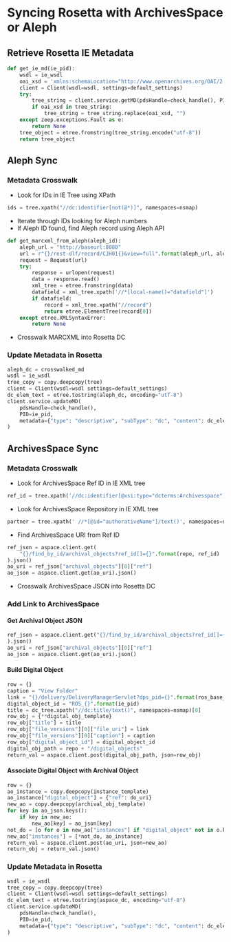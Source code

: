 # Syncing Rosetta with ArchivesSpace or Aleph

## Retrieve Rosetta IE Metadata

```python
def get_ie_md(ie_pid):
    wsdl = ie_wsdl
    oai_xsd = 'xmlns:schemaLocation="http://www.openarchives.org/OAI/2.0/oai_dc/ http://www.openarchives.org/OAI/2.0/oai_dc.xsd"'
    client = Client(wsdl=wsdl, settings=default_settings)
    try:
        tree_string = client.service.getMD(pdsHandle=check_handle(), PID=ie_pid)
        if oai_xsd in tree_string:
            tree_string = tree_string.replace(oai_xsd, "")
    except zeep.exceptions.Fault as e:
        return None
    tree_object = etree.fromstring(tree_string.encode("utf-8"))
    return tree_object
```

## Aleph Sync

### Metadata Crosswalk

- Look for IDs in IE Tree using XPath

```python
ids = tree.xpath("//dc:identifier[not(@*)]", namespaces=nsmap)
```

- Iterate through IDs looking for Aleph numbers
- If Aleph ID found, find Aleph record using Aleph API

```python
def get_marcxml_from_aleph(aleph_id):
    aleph_url = "http://baseurl:8080"
    url = r"{}/rest-dlf/record/CJH01{}&view=full".format(aleph_url, aleph_id)
    request = Request(url)
    try:
        response = urlopen(request)
        data = response.read()
        xml_tree = etree.fromstring(data)
        datafield = xml_tree.xpath('//*[local-name()="datafield"]')
        if datafield:
            record = xml_tree.xpath("//record")
            return etree.ElementTree(record[0])
    except etree.XMLSyntaxError:
        return None
```

- Crosswalk MARCXML into Rosetta DC

### Update Metadata in Rosetta

```python
aleph_dc = crosswalked_md
wsdl = ie_wsdl
tree_copy = copy.deepcopy(tree)
client = Client(wsdl=wsdl settings=default_settings)
dc_elem_text = etree.tostring(aleph_dc, encoding="utf-8")
client.service.updateMD(
    pdsHandle=check_handle(),
    PID=ie_pid,
    metadata={"type": "descriptive", "subType": "dc", "content": dc_elem_text},
)
```

## ArchivesSpace Sync

### Metadata Crosswalk

- Look for ArchivesSpace Ref ID in IE XML tree

```python
ref_id = tree.xpath('//dc:identifier[@xsi:type="dcterms:Archivesspace"]/text()', namespaces=nsmap)[0]
```

- Look for ArchivesSpace Repository in IE XML tree

```python
partner = tree.xpath(' //*[@id="authorativeName"]/text()', namespaces=nsmap)[0]
```

- Find ArchivesSpace URI from Ref ID

```python
ref_json = aspace.client.get(
    "{}/find_by_id/archival_objects?ref_id[]={}".format(repo, ref_id)
).json()
ao_uri = ref_json["archival_objects"][0]["ref"]
ao_json = aspace.client.get(ao_uri).json()
```

- Crosswalk ArchivesSpace JSON into Rosetta DC

### Add Link to ArchivesSpace

#### Get Archival Object JSON

```python
ref_json = aspace.client.get("{}/find_by_id/archival_objects?ref_id[]={}".format(repo_num, ref_id)
).json()
ao_uri = ref_json["archival_objects"][0]["ref"]
ao_json = aspace.client.get(ao_uri).json()
```

#### Build Digital Object

```python
row = {}
caption = "View Folder"
link = "{}/delivery/DeliveryManagerServlet?dps_pid={}".format(ros_base_url, ie_pid)
digital_object_id = "ROS_{}".format(ie_pid)
title = dc_tree.xpath("//dc:title/text()", namespaces=nsmap)[0]
row_obj = {**digital_obj_template}
row_obj["title"] = title
row_obj["file_versions"][0]["file_uri"] = link
row_obj["file_versions"][0]["caption"] = caption
row_obj["digital_object_id"] = digital_object_id
digital_obj_path = repo + "/digital_objects"
return_val = aspace.client.post(digital_obj_path, json=row_obj)
```

#### Associate Digital Object with Archival Object

```python
row = {}
ao_instance = copy.deepcopy(instance_template)
ao_instance["digital_object"] = {"ref": do_uri}
new_ao = copy.deepcopy(archival_obj_template)
for key in ao_json.keys():
    if key in new_ao:
        new_ao[key] = ao_json[key]
not_do = [o for o in new_ao["instances"] if "digital_object" not in o.keys()]
new_ao["instances"] = [*not_do, ao_instance]
return_val = aspace.client.post(ao_uri, json=new_ao)
return_obj = return_val.json()
```

### Update Metadata in Rosetta

```python
wsdl = ie_wsdl
tree_copy = copy.deepcopy(tree)
client = Client(wsdl=wsdl settings=default_settings)
dc_elem_text = etree.tostring(aspace_dc, encoding="utf-8")
client.service.updateMD(
    pdsHandle=check_handle(),
    PID=ie_pid,
    metadata={"type": "descriptive", "subType": "dc", "content": dc_elem_text},
)
```
